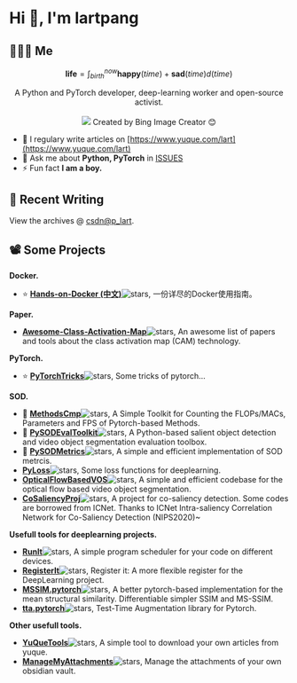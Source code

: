 # Hi 👋, I'm lartpang

## 🧑‍🤝‍🧑 Me

$$
\textbf{life} = \int_{birth}^{now} \mathbf{happy}(time) + \mathbf{sad}(time) d(time)
$$

<p align="center">
  A Python and PyTorch developer, deep-learning worker and open-source activist.
  <br /><br />   
  <img src="https://github.com/lartpang/lartpang/assets/26847524/ece631d5-0140-4c1d-8211-0d8256cff84a" />  
  Created by Bing Image Creator 😊
</p>

- 📝 I regulary write articles on [https://www.yuque.com/lart](https://www.yuque.com/lart)
- 💬 Ask me about **Python, PyTorch** in [ISSUES](https://github.com/lartpang/lartpang/issues)
- ⚡ Fun fact **I am a boy.**

## 📝 Recent Writing

<!-- writing starts -->

<!-- writing ends -->

View the archives @ [csdn@p_lart](https://blog.csdn.net/p_lart).

## 📽️ Some Projects

**Docker.**
* :star: [**Hands-on-Docker (中文)**](https://github.com/lartpang/Hands-on-Docker)![stars](https://img.shields.io/github/stars/lartpang/Hands-on-Docker), 一份详尽的Docker使用指南。

**Paper.**
* [**Awesome-Class-Activation-Map**](https://github.com/lartpang/awesome-class-activation-map)![stars](https://img.shields.io/github/stars/lartpang/awesome-class-activation-map), An awesome list of papers and tools about the class activation map (CAM) technology.

**PyTorch.**
* :star: [**PyTorchTricks**](https://github.com/lartpang/PyTorchTricks)![stars](https://img.shields.io/github/stars/lartpang/PyTorchTricks), Some tricks of pytorch…

**SOD.**
* :wrench: [**MethodsCmp**](https://github.com/lartpang/MethodsCmp)![stars](https://img.shields.io/github/stars/lartpang/MethodsCmp), A Simple Toolkit for Counting the FLOPs/MACs, Parameters and FPS of Pytorch-based Methods.
* :wrench: [**PySODEvalToolkit**](https://github.com/lartpang/PySODEvalToolkit)![stars](https://img.shields.io/github/stars/lartpang/PySODEvalToolkit), A Python-based salient object detection and video object segmentation evaluation toolbox.
* :wrench: [**PySODMetrics**](https://github.com/lartpang/PySODMetrics)![stars](https://img.shields.io/github/stars/lartpang/PySODMetrics), A simple and efficient implementation of SOD metrcis.
* [**PyLoss**](https://github.com/lartpang/PyLoss)![stars](https://img.shields.io/github/stars/lartpang/PyLoss), Some loss functions for deeplearning.
* [**OpticalFlowBasedVOS**](https://github.com/lartpang/OpticalFlowBasedVOS)![stars](https://img.shields.io/github/stars/lartpang/OpticalFlowBasedVOS), A simple and efficient codebase for the optical flow based video object segmentation.
* [**CoSaliencyProj**](https://github.com/lartpang/CoSaliencyProj)![stars](https://img.shields.io/github/stars/lartpang/CoSaliencyProj), A project for co-saliency detection. Some codes are borrowed from ICNet. Thanks to ICNet Intra-saliency Correlation Network for Co-Saliency Detection (NIPS2020)~

**Usefull tools for deeplearning projects.**
* [**RunIt**](https://github.com/lartpang/RunIt)![stars](https://img.shields.io/github/stars/lartpang/RunIt), A simple program scheduler for your code on different devices.
* [**RegisterIt**](https://github.com/lartpang/RegisterIt)![stars](https://img.shields.io/github/stars/lartpang/RegisterIt), Register it: A more flexible register for the DeepLearning project.
* [**MSSIM.pytorch**](https://github.com/lartpang/MSSIM.pytorch)![stars](https://img.shields.io/github/stars/lartpang/MSSIM.pytorch), A better pytorch-based implementation for the mean structural similarity. Differentiable simpler SSIM and MS-SSIM.
* [**tta.pytorch**](https://github.com/lartpang/tta.pytorch)![stars](https://img.shields.io/github/stars/lartpang/tta.pytorch), Test-Time Augmentation library for Pytorch.

**Other usefull tools.**
* [**YuQueTools**](https://github.com/lartpang/YuQueTools)![stars](https://img.shields.io/github/stars/lartpang/YuQueTools), A simple tool to download your own articles from yuque.
* [**ManageMyAttachments**](https://github.com/lartpang/ManageMyAttachments)![stars](https://img.shields.io/github/stars/lartpang/ManageMyAttachments), Manage the attachments of your own obsidian vault.
